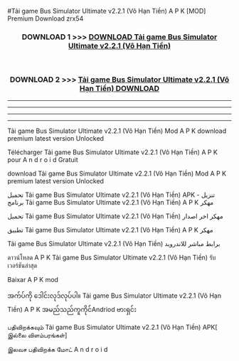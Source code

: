 #Tải game Bus Simulator Ultimate  v2.2.1 (Vô Hạn Tiền) A P K [MOD] Premium Download zrx54



<div align="center">

<h3>DOWNLOAD 1 >>> <a href="https://teeasianyam.web.app?sq=Tải game Bus Simulator Ultimate  v2.2.1 (Vô Hạn Tiền)">DOWNLOAD Tải game Bus Simulator Ultimate  v2.2.1 (Vô Hạn Tiền) </a></h3><br>

<h3>DOWNLOAD 2 >>> <a href="https://teeasianyam.web.app?sq=Tải game Bus Simulator Ultimate  v2.2.1 (Vô Hạn Tiền) ">Tải game Bus Simulator Ultimate  v2.2.1 (Vô Hạn Tiền)  DOWNLOAD </a></h3>

</div>


----------------------------------------------------------

----------------------------------------------------------

----------------------------------------------------------

----------------------------------------------------------


Tải game Bus Simulator Ultimate  v2.2.1 (Vô Hạn Tiền)  Mod A P K download premium latest version Unlocked

Télécharger Tải game Bus Simulator Ultimate  v2.2.1 (Vô Hạn Tiền)  A P K pour A n d r o i d Gratuit

download Tải game Bus Simulator Ultimate  v2.2.1 (Vô Hạn Tiền)  Mod A P K premium latest version Unlocked

تحميل Tải game Bus Simulator Ultimate  v2.2.1 (Vô Hạn Tiền)  APK - تنزيل برنامج Tải game Bus Simulator Ultimate  v2.2.1 (Vô Hạn Tiền)  A P K مهكر

تحميل Tải game Bus Simulator Ultimate  v2.2.1 (Vô Hạn Tiền)  مهكر اخر اصدار

تطبيق Tải game Bus Simulator Ultimate  v2.2.1 (Vô Hạn Tiền)  A P K مهكر

Tải game Bus Simulator Ultimate  v2.2.1 (Vô Hạn Tiền)  برابط مباشر للاندرويد

ดาวน์โหลด A P K Tải game Bus Simulator Ultimate  v2.2.1 (Vô Hạn Tiền)  รับเวอร์ชันล่าสุด

Baixar A P K mod

အက်ပ်ကို ဒေါင်းလုဒ်လုပ်ပါ။ Tải game Bus Simulator Ultimate  v2.2.1 (Vô Hạn Tiền)  A P K အမည်သည်ကူကိုင်Andriod ဗားရှင်း

பதிவிறக்கவும் Tải game Bus Simulator Ultimate  v2.2.1 (Vô Hạn Tiền)  APK[ இல்லை விளம்பரங்கள்] 
 
இலவச பதிவிறக்க மோட் A n d r o i d



